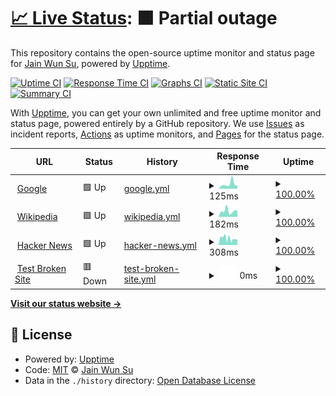 # [📈 Live Status](https://johnny12150.github.io/demo_upptime): <!--live status--> **🟧 Partial outage**

This repository contains the open-source uptime monitor and status page for [Jain Wun Su](https://www.youtube.com/channel/UC9nZtmS0ODarC6hLQUkuwhA), powered by [Upptime](https://github.com/upptime/upptime).

[![Uptime CI](https://github.com/johnny12150/demo_upptime/workflows/Uptime%20CI/badge.svg)](https://github.com/johnny12150/demo_upptime/actions?query=workflow%3A%22Uptime+CI%22)
[![Response Time CI](https://github.com/johnny12150/demo_upptime/workflows/Response%20Time%20CI/badge.svg)](https://github.com/johnny12150/demo_upptime/actions?query=workflow%3A%22Response+Time+CI%22)
[![Graphs CI](https://github.com/johnny12150/demo_upptime/workflows/Graphs%20CI/badge.svg)](https://github.com/johnny12150/demo_upptime/actions?query=workflow%3A%22Graphs+CI%22)
[![Static Site CI](https://github.com/johnny12150/demo_upptime/workflows/Static%20Site%20CI/badge.svg)](https://github.com/johnny12150/demo_upptime/actions?query=workflow%3A%22Static+Site+CI%22)
[![Summary CI](https://github.com/johnny12150/demo_upptime/workflows/Summary%20CI/badge.svg)](https://github.com/johnny12150/demo_upptime/actions?query=workflow%3A%22Summary+CI%22)

With [Upptime](https://upptime.js.org), you can get your own unlimited and free uptime monitor and status page, powered entirely by a GitHub repository. We use [Issues](https://github.com/johnny12150/demo_upptime/issues) as incident reports, [Actions](https://github.com/johnny12150/demo_upptime/actions) as uptime monitors, and [Pages](https://johnny12150.github.io/demo_upptime) for the status page.

<!--start: status pages-->
<!-- This summary is generated by Upptime (https://github.com/upptime/upptime) -->
<!-- Do not edit this manually, your changes will be overwritten -->
<!-- prettier-ignore -->
| URL | Status | History | Response Time | Uptime |
| --- | ------ | ------- | ------------- | ------ |
| <img alt="" src="https://icons.duckduckgo.com/ip3/www.google.com.ico" height="13"> [Google](https://www.google.com) | 🟩 Up | [google.yml](https://github.com/johnny12150/demo_uptime/commits/HEAD/history/google.yml) | <details><summary><img alt="Response time graph" src="./graphs/google/response-time-week.png" height="20"> 125ms</summary><br><a href="https://johnny12150.github.io/demo_uptime/history/google"><img alt="Response time 104" src="https://img.shields.io/endpoint?url=https%3A%2F%2Fraw.githubusercontent.com%2Fjohnny12150%2Fdemo_uptime%2FHEAD%2Fapi%2Fgoogle%2Fresponse-time.json"></a><br><a href="https://johnny12150.github.io/demo_uptime/history/google"><img alt="24-hour response time 87" src="https://img.shields.io/endpoint?url=https%3A%2F%2Fraw.githubusercontent.com%2Fjohnny12150%2Fdemo_uptime%2FHEAD%2Fapi%2Fgoogle%2Fresponse-time-day.json"></a><br><a href="https://johnny12150.github.io/demo_uptime/history/google"><img alt="7-day response time 125" src="https://img.shields.io/endpoint?url=https%3A%2F%2Fraw.githubusercontent.com%2Fjohnny12150%2Fdemo_uptime%2FHEAD%2Fapi%2Fgoogle%2Fresponse-time-week.json"></a><br><a href="https://johnny12150.github.io/demo_uptime/history/google"><img alt="30-day response time 102" src="https://img.shields.io/endpoint?url=https%3A%2F%2Fraw.githubusercontent.com%2Fjohnny12150%2Fdemo_uptime%2FHEAD%2Fapi%2Fgoogle%2Fresponse-time-month.json"></a><br><a href="https://johnny12150.github.io/demo_uptime/history/google"><img alt="1-year response time 104" src="https://img.shields.io/endpoint?url=https%3A%2F%2Fraw.githubusercontent.com%2Fjohnny12150%2Fdemo_uptime%2FHEAD%2Fapi%2Fgoogle%2Fresponse-time-year.json"></a></details> | <details><summary><a href="https://johnny12150.github.io/demo_uptime/history/google">100.00%</a></summary><a href="https://johnny12150.github.io/demo_uptime/history/google"><img alt="All-time uptime 100.00%" src="https://img.shields.io/endpoint?url=https%3A%2F%2Fraw.githubusercontent.com%2Fjohnny12150%2Fdemo_uptime%2FHEAD%2Fapi%2Fgoogle%2Fuptime.json"></a><br><a href="https://johnny12150.github.io/demo_uptime/history/google"><img alt="24-hour uptime 100.00%" src="https://img.shields.io/endpoint?url=https%3A%2F%2Fraw.githubusercontent.com%2Fjohnny12150%2Fdemo_uptime%2FHEAD%2Fapi%2Fgoogle%2Fuptime-day.json"></a><br><a href="https://johnny12150.github.io/demo_uptime/history/google"><img alt="7-day uptime 100.00%" src="https://img.shields.io/endpoint?url=https%3A%2F%2Fraw.githubusercontent.com%2Fjohnny12150%2Fdemo_uptime%2FHEAD%2Fapi%2Fgoogle%2Fuptime-week.json"></a><br><a href="https://johnny12150.github.io/demo_uptime/history/google"><img alt="30-day uptime 100.00%" src="https://img.shields.io/endpoint?url=https%3A%2F%2Fraw.githubusercontent.com%2Fjohnny12150%2Fdemo_uptime%2FHEAD%2Fapi%2Fgoogle%2Fuptime-month.json"></a><br><a href="https://johnny12150.github.io/demo_uptime/history/google"><img alt="1-year uptime 100.00%" src="https://img.shields.io/endpoint?url=https%3A%2F%2Fraw.githubusercontent.com%2Fjohnny12150%2Fdemo_uptime%2FHEAD%2Fapi%2Fgoogle%2Fuptime-year.json"></a></details>
| <img alt="" src="https://icons.duckduckgo.com/ip3/en.wikipedia.org.ico" height="13"> [Wikipedia](https://en.wikipedia.org) | 🟩 Up | [wikipedia.yml](https://github.com/johnny12150/demo_uptime/commits/HEAD/history/wikipedia.yml) | <details><summary><img alt="Response time graph" src="./graphs/wikipedia/response-time-week.png" height="20"> 182ms</summary><br><a href="https://johnny12150.github.io/demo_uptime/history/wikipedia"><img alt="Response time 210" src="https://img.shields.io/endpoint?url=https%3A%2F%2Fraw.githubusercontent.com%2Fjohnny12150%2Fdemo_uptime%2FHEAD%2Fapi%2Fwikipedia%2Fresponse-time.json"></a><br><a href="https://johnny12150.github.io/demo_uptime/history/wikipedia"><img alt="24-hour response time 179" src="https://img.shields.io/endpoint?url=https%3A%2F%2Fraw.githubusercontent.com%2Fjohnny12150%2Fdemo_uptime%2FHEAD%2Fapi%2Fwikipedia%2Fresponse-time-day.json"></a><br><a href="https://johnny12150.github.io/demo_uptime/history/wikipedia"><img alt="7-day response time 182" src="https://img.shields.io/endpoint?url=https%3A%2F%2Fraw.githubusercontent.com%2Fjohnny12150%2Fdemo_uptime%2FHEAD%2Fapi%2Fwikipedia%2Fresponse-time-week.json"></a><br><a href="https://johnny12150.github.io/demo_uptime/history/wikipedia"><img alt="30-day response time 188" src="https://img.shields.io/endpoint?url=https%3A%2F%2Fraw.githubusercontent.com%2Fjohnny12150%2Fdemo_uptime%2FHEAD%2Fapi%2Fwikipedia%2Fresponse-time-month.json"></a><br><a href="https://johnny12150.github.io/demo_uptime/history/wikipedia"><img alt="1-year response time 210" src="https://img.shields.io/endpoint?url=https%3A%2F%2Fraw.githubusercontent.com%2Fjohnny12150%2Fdemo_uptime%2FHEAD%2Fapi%2Fwikipedia%2Fresponse-time-year.json"></a></details> | <details><summary><a href="https://johnny12150.github.io/demo_uptime/history/wikipedia">100.00%</a></summary><a href="https://johnny12150.github.io/demo_uptime/history/wikipedia"><img alt="All-time uptime 100.00%" src="https://img.shields.io/endpoint?url=https%3A%2F%2Fraw.githubusercontent.com%2Fjohnny12150%2Fdemo_uptime%2FHEAD%2Fapi%2Fwikipedia%2Fuptime.json"></a><br><a href="https://johnny12150.github.io/demo_uptime/history/wikipedia"><img alt="24-hour uptime 100.00%" src="https://img.shields.io/endpoint?url=https%3A%2F%2Fraw.githubusercontent.com%2Fjohnny12150%2Fdemo_uptime%2FHEAD%2Fapi%2Fwikipedia%2Fuptime-day.json"></a><br><a href="https://johnny12150.github.io/demo_uptime/history/wikipedia"><img alt="7-day uptime 100.00%" src="https://img.shields.io/endpoint?url=https%3A%2F%2Fraw.githubusercontent.com%2Fjohnny12150%2Fdemo_uptime%2FHEAD%2Fapi%2Fwikipedia%2Fuptime-week.json"></a><br><a href="https://johnny12150.github.io/demo_uptime/history/wikipedia"><img alt="30-day uptime 100.00%" src="https://img.shields.io/endpoint?url=https%3A%2F%2Fraw.githubusercontent.com%2Fjohnny12150%2Fdemo_uptime%2FHEAD%2Fapi%2Fwikipedia%2Fuptime-month.json"></a><br><a href="https://johnny12150.github.io/demo_uptime/history/wikipedia"><img alt="1-year uptime 100.00%" src="https://img.shields.io/endpoint?url=https%3A%2F%2Fraw.githubusercontent.com%2Fjohnny12150%2Fdemo_uptime%2FHEAD%2Fapi%2Fwikipedia%2Fuptime-year.json"></a></details>
| <img alt="" src="https://icons.duckduckgo.com/ip3/news.ycombinator.com.ico" height="13"> [Hacker News](https://news.ycombinator.com) | 🟩 Up | [hacker-news.yml](https://github.com/johnny12150/demo_uptime/commits/HEAD/history/hacker-news.yml) | <details><summary><img alt="Response time graph" src="./graphs/hacker-news/response-time-week.png" height="20"> 308ms</summary><br><a href="https://johnny12150.github.io/demo_uptime/history/hacker-news"><img alt="Response time 303" src="https://img.shields.io/endpoint?url=https%3A%2F%2Fraw.githubusercontent.com%2Fjohnny12150%2Fdemo_uptime%2FHEAD%2Fapi%2Fhacker-news%2Fresponse-time.json"></a><br><a href="https://johnny12150.github.io/demo_uptime/history/hacker-news"><img alt="24-hour response time 264" src="https://img.shields.io/endpoint?url=https%3A%2F%2Fraw.githubusercontent.com%2Fjohnny12150%2Fdemo_uptime%2FHEAD%2Fapi%2Fhacker-news%2Fresponse-time-day.json"></a><br><a href="https://johnny12150.github.io/demo_uptime/history/hacker-news"><img alt="7-day response time 308" src="https://img.shields.io/endpoint?url=https%3A%2F%2Fraw.githubusercontent.com%2Fjohnny12150%2Fdemo_uptime%2FHEAD%2Fapi%2Fhacker-news%2Fresponse-time-week.json"></a><br><a href="https://johnny12150.github.io/demo_uptime/history/hacker-news"><img alt="30-day response time 311" src="https://img.shields.io/endpoint?url=https%3A%2F%2Fraw.githubusercontent.com%2Fjohnny12150%2Fdemo_uptime%2FHEAD%2Fapi%2Fhacker-news%2Fresponse-time-month.json"></a><br><a href="https://johnny12150.github.io/demo_uptime/history/hacker-news"><img alt="1-year response time 303" src="https://img.shields.io/endpoint?url=https%3A%2F%2Fraw.githubusercontent.com%2Fjohnny12150%2Fdemo_uptime%2FHEAD%2Fapi%2Fhacker-news%2Fresponse-time-year.json"></a></details> | <details><summary><a href="https://johnny12150.github.io/demo_uptime/history/hacker-news">100.00%</a></summary><a href="https://johnny12150.github.io/demo_uptime/history/hacker-news"><img alt="All-time uptime 100.00%" src="https://img.shields.io/endpoint?url=https%3A%2F%2Fraw.githubusercontent.com%2Fjohnny12150%2Fdemo_uptime%2FHEAD%2Fapi%2Fhacker-news%2Fuptime.json"></a><br><a href="https://johnny12150.github.io/demo_uptime/history/hacker-news"><img alt="24-hour uptime 100.00%" src="https://img.shields.io/endpoint?url=https%3A%2F%2Fraw.githubusercontent.com%2Fjohnny12150%2Fdemo_uptime%2FHEAD%2Fapi%2Fhacker-news%2Fuptime-day.json"></a><br><a href="https://johnny12150.github.io/demo_uptime/history/hacker-news"><img alt="7-day uptime 100.00%" src="https://img.shields.io/endpoint?url=https%3A%2F%2Fraw.githubusercontent.com%2Fjohnny12150%2Fdemo_uptime%2FHEAD%2Fapi%2Fhacker-news%2Fuptime-week.json"></a><br><a href="https://johnny12150.github.io/demo_uptime/history/hacker-news"><img alt="30-day uptime 100.00%" src="https://img.shields.io/endpoint?url=https%3A%2F%2Fraw.githubusercontent.com%2Fjohnny12150%2Fdemo_uptime%2FHEAD%2Fapi%2Fhacker-news%2Fuptime-month.json"></a><br><a href="https://johnny12150.github.io/demo_uptime/history/hacker-news"><img alt="1-year uptime 100.00%" src="https://img.shields.io/endpoint?url=https%3A%2F%2Fraw.githubusercontent.com%2Fjohnny12150%2Fdemo_uptime%2FHEAD%2Fapi%2Fhacker-news%2Fuptime-year.json"></a></details>
| <img alt="" src="https://icons.duckduckgo.com/ip3/thissitedoesnotexist.koj.co.ico" height="13"> [Test Broken Site](https://thissitedoesnotexist.koj.co) | 🟥 Down | [test-broken-site.yml](https://github.com/johnny12150/demo_uptime/commits/HEAD/history/test-broken-site.yml) | <details><summary><img alt="Response time graph" src="./graphs/test-broken-site/response-time-week.png" height="20"> 0ms</summary><br><a href="https://johnny12150.github.io/demo_uptime/history/test-broken-site"><img alt="Response time 0" src="https://img.shields.io/endpoint?url=https%3A%2F%2Fraw.githubusercontent.com%2Fjohnny12150%2Fdemo_uptime%2FHEAD%2Fapi%2Ftest-broken-site%2Fresponse-time.json"></a><br><a href="https://johnny12150.github.io/demo_uptime/history/test-broken-site"><img alt="24-hour response time 0" src="https://img.shields.io/endpoint?url=https%3A%2F%2Fraw.githubusercontent.com%2Fjohnny12150%2Fdemo_uptime%2FHEAD%2Fapi%2Ftest-broken-site%2Fresponse-time-day.json"></a><br><a href="https://johnny12150.github.io/demo_uptime/history/test-broken-site"><img alt="7-day response time 0" src="https://img.shields.io/endpoint?url=https%3A%2F%2Fraw.githubusercontent.com%2Fjohnny12150%2Fdemo_uptime%2FHEAD%2Fapi%2Ftest-broken-site%2Fresponse-time-week.json"></a><br><a href="https://johnny12150.github.io/demo_uptime/history/test-broken-site"><img alt="30-day response time 0" src="https://img.shields.io/endpoint?url=https%3A%2F%2Fraw.githubusercontent.com%2Fjohnny12150%2Fdemo_uptime%2FHEAD%2Fapi%2Ftest-broken-site%2Fresponse-time-month.json"></a><br><a href="https://johnny12150.github.io/demo_uptime/history/test-broken-site"><img alt="1-year response time 0" src="https://img.shields.io/endpoint?url=https%3A%2F%2Fraw.githubusercontent.com%2Fjohnny12150%2Fdemo_uptime%2FHEAD%2Fapi%2Ftest-broken-site%2Fresponse-time-year.json"></a></details> | <details><summary><a href="https://johnny12150.github.io/demo_uptime/history/test-broken-site">100.00%</a></summary><a href="https://johnny12150.github.io/demo_uptime/history/test-broken-site"><img alt="All-time uptime 100.00%" src="https://img.shields.io/endpoint?url=https%3A%2F%2Fraw.githubusercontent.com%2Fjohnny12150%2Fdemo_uptime%2FHEAD%2Fapi%2Ftest-broken-site%2Fuptime.json"></a><br><a href="https://johnny12150.github.io/demo_uptime/history/test-broken-site"><img alt="24-hour uptime 100.00%" src="https://img.shields.io/endpoint?url=https%3A%2F%2Fraw.githubusercontent.com%2Fjohnny12150%2Fdemo_uptime%2FHEAD%2Fapi%2Ftest-broken-site%2Fuptime-day.json"></a><br><a href="https://johnny12150.github.io/demo_uptime/history/test-broken-site"><img alt="7-day uptime 100.00%" src="https://img.shields.io/endpoint?url=https%3A%2F%2Fraw.githubusercontent.com%2Fjohnny12150%2Fdemo_uptime%2FHEAD%2Fapi%2Ftest-broken-site%2Fuptime-week.json"></a><br><a href="https://johnny12150.github.io/demo_uptime/history/test-broken-site"><img alt="30-day uptime 100.00%" src="https://img.shields.io/endpoint?url=https%3A%2F%2Fraw.githubusercontent.com%2Fjohnny12150%2Fdemo_uptime%2FHEAD%2Fapi%2Ftest-broken-site%2Fuptime-month.json"></a><br><a href="https://johnny12150.github.io/demo_uptime/history/test-broken-site"><img alt="1-year uptime 100.00%" src="https://img.shields.io/endpoint?url=https%3A%2F%2Fraw.githubusercontent.com%2Fjohnny12150%2Fdemo_uptime%2FHEAD%2Fapi%2Ftest-broken-site%2Fuptime-year.json"></a></details>

<!--end: status pages-->

[**Visit our status website →**](https://johnny12150.github.io/demo_upptime)

## 📄 License

- Powered by: [Upptime](https://github.com/upptime/upptime)
- Code: [MIT](./LICENSE) © [Jain Wun Su](https://www.youtube.com/channel/UC9nZtmS0ODarC6hLQUkuwhA)
- Data in the `./history` directory: [Open Database License](https://opendatacommons.org/licenses/odbl/1-0/)
